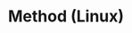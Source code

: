 ---
title: Method (Linux)
parent: Linux PE
grand_parent: Privilege Escalation
layout: default
nav_order: 1
---